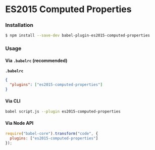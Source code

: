 # ES2015 Computed Properties

### Installation

```sh
$ npm install --save-dev babel-plugin-es2015-computed-properties
```

### Usage

#### Via `.babelrc` (recommended)

**`.babelrc`**

```json
{
  "plugins": ["es2015-computed-properties"]
}
```

#### Via CLI

```sh
babel script.js --plugin es2015-computed-properties
```

#### Via Node API

```js
require("babel-core").transform("code", {
  plugins: ["es2015-computed-properties"]
});
```
